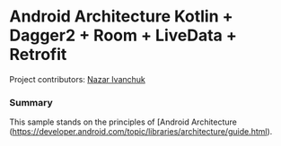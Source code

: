 # Android Architecture Kotlin + Dagger2 + Room + LiveData + Retrofit

Project contributors: [Nazar Ivanchuk](https://goo.gl/1185SB)

### Summary
This sample stands on the principles of [Android Architecture (https://developer.android.com/topic/libraries/architecture/guide.html).
